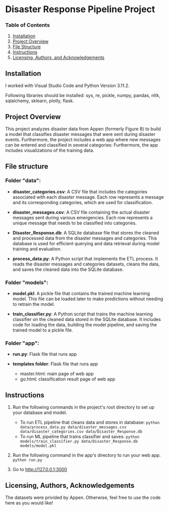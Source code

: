 # Disaster Response Pipeline Project

### Table of Contents

1. [Installation](#installation)
2. [Project Overview](#overview)
3. [File Structure](#files)
4. [Instructions](#files)
5. [Licensing, Authors, and Acknowledgements](#licensing)

## Installation <a name="installation"></a>

I worked with Visual Studio Code and Python Version 3.11.2. 

Following libraries should be installed: sys, re, pickle, numpy, pandas, nltk, sqlalchemy, sklearn, plotly, flask.


## Project Overview<a name="overview"></a>

This project analyzes disaster data from Appen (formerly Figure 8) to build a model that classifies disaster messages that were sent during disaster events. Furthermore, the project includes a web app where new messages can be entered and classified in several categories: Furthermore, the app includes visualizations of the training data.

## File structure<a name="files"></a>
### Folder "data":
- **disaster_categories.csv**: A CSV file that includes the categories associated with each disaster message. Each row represents a message and its corresponding categories, which are used for classification.
  
- **disaster_messages.csv**: A CSV file containing the actual disaster messages sent during various emergencies. Each row represents a unique message that needs to be classified into categories.

- **Disaster_Response.db**: A SQLite database file that stores the cleaned and processed data from the disaster messages and categories. This database is used for efficient querying and data retrieval during model training and evaluation.

- **process_data.py**: A Python script that implements the ETL process. It reads the disaster messages and categories datasets, cleans the data, and saves the cleaned data into the SQLite database.

### Folder "models":

- **model.pkl**: A pickle file that contains the trained machine learning model. This file can be loaded later to make predictions without needing to retrain the model.

- **train_classifier.py**: A Python script that trains the machine learning classifier on the cleaned data stored in the SQLite database. It includes code for loading the data, building the model pipeline, and saving the trained model to a pickle file.

  
### Folder "app":
- **run.py**: Flask file that runs app

- **templates folder**: Flask file that runs app
    - master.html: main page of web app
    - go.html: classification result page of web app

## Instructions<a name="instructions"></a>
1. Run the following commands in the project's root directory to set up your database and model.

    - To run ETL pipeline that cleans data and stores in database:
        `python data/process_data.py data/disaster_messages.csv data/disaster_categories.csv data/Disaster_Response.db`
    - To run ML pipeline that trains classifier and saves:
        `python models/train_classifier.py data/Disaster_Response.db models/model.pkl`

2. Run the following command in the app's directory to run your web app.
    `python run.py`

3. Go to http://127.0.0.1:3000


## Licensing, Authors, Acknowledgements<a name="licensing"></a>

The datasets were privided by Appen. Otherwise, feel free to use the code here as you would like! 

